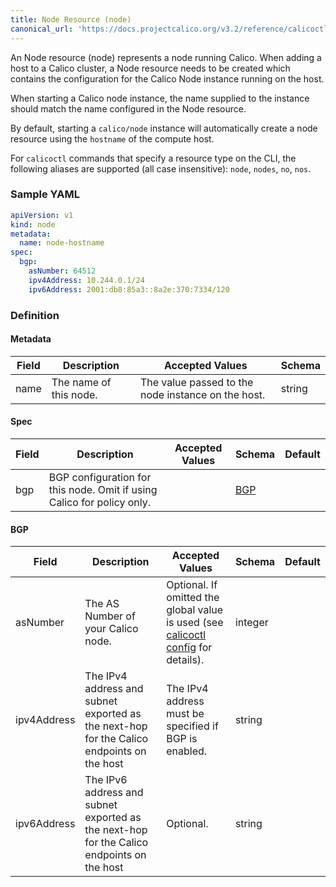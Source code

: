 ```yaml
---
title: Node Resource (node)
canonical_url: 'https://docs.projectcalico.org/v3.2/reference/calicoctl/resources/node'
---
```


An Node resource (node) represents a node running Calico.  When adding a host
to a Calico cluster, a Node resource needs to be created which contains the
configuration for the Calico Node instance running on the host.

When starting a Calico node instance, the name supplied to the instance should 
match the name configured in the Node resource.  

By default, starting a `calico/node` instance will automatically create a node resource 
using the `hostname` of the compute host.

For `calicoctl` commands that specify a resource type on the CLI, the following
aliases are supported (all case insensitive): `node`, `nodes`, `no`, `nos`.

### Sample YAML

```yaml
apiVersion: v1
kind: node
metadata:
  name: node-hostname
spec:
  bgp:
    asNumber: 64512
    ipv4Address: 10.244.0.1/24
    ipv6Address: 2001:db8:85a3::8a2e:370:7334/120
```

### Definition

#### Metadata

| Field       | Description                 | Accepted Values   | Schema |
|-------------|-----------------------------|-------------------|--------|
| name     | The name of this node.          | The value passed to the node instance on the host. | string |

#### Spec

| Field       | Description                 | Accepted Values   | Schema | Default    |
|-------------|-----------------------------|-------------------|--------|------------|
| bgp      | BGP configuration for this node.  Omit if using Calico for policy only. | | [BGP](#bgp) |

#### BGP 

| Field       | Description                 | Accepted Values   | Schema | Default    |
|-------------|-----------------------------|-------------------|--------|------------|
| asNumber    | The AS Number of your Calico node. | Optional.  If omitted the global value is used (see [calicoctl config]({{site.baseurl}}/{{page.version}}/reference/calicoctl/commands/config) for details). | integer |
| ipv4Address | The IPv4 address and subnet exported as the next-hop for the Calico endpoints on the host | The IPv4 address must be specified if BGP is enabled. | string |
| ipv6Address | The IPv6 address and subnet exported as the next-hop for the Calico endpoints on the host | Optional.  | string |
